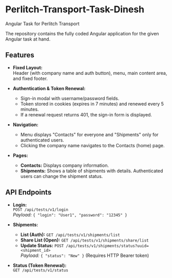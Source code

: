 # Perlitch-Transport-Task-Dinesh
Angular Task for Perlitch Transport

The repository contains the fully coded Angular application for the given Angular task at hand. 

## Features

- **Fixed Layout:**  
  Header (with company name and auth button), menu, main content area, and fixed footer.

- **Authentication & Token Renewal:**  
  - Sign-in modal with username/password fields.
  - Token stored in cookies (expires in 7 minutes) and renewed every 5 minutes.
  - If a renewal request returns 401, the sign-in form is displayed.

- **Navigation:**  
  - Menu displays "Contacts" for everyone and "Shipments" only for authenticated users.
  - Clicking the company name navigates to the Contacts (home) page.

- **Pages:**  
  - **Contacts:** Displays company information.
  - **Shipments:** Shows a table of shipments with details. Authenticated users can change the shipment status.

## API Endpoints

- **Login:**  
  `POST /api/tests/v1/login`  
  *Payload:* `{ "login": "User1", "password": "12345" }`

- **Shipments:**  
  - **List (Auth):** `GET /api/tests/v1/shipments/list`  
  - **Share List (Open):** `GET /api/tests/v1/shipments/share/list`  
  - **Update Status:** `POST /api/tests/v1/shipments/status?uuid=<shipment_id>`  
    *Payload:* `{ "status": "New" }` (Requires HTTP Bearer token)

- **Status (Token Renewal):**  
  `GET /api/tests/v1/status`
